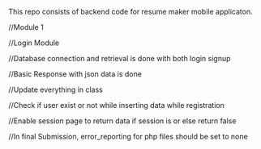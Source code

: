 This repo consists of backend code for resume maker mobile applicaton.

//Module 1

//Login Module

//Database connection and retrieval is done with both login signup

//Basic Response with json data is done 

//Update everything in class 

//Check if user exist or not while inserting data while registration

//Enable session page to return data if session is or else return false

//In final Submission, error_reporting for php files should be set to none 
